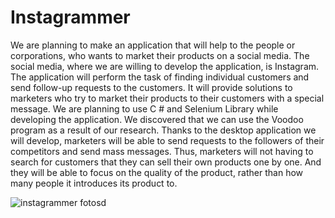 # Instagrammer
We are planning to make an application that will help to the people or corporations, who wants to market their products on a social media. The social media, where we are willing to develop the application, is Instagram.
The application will perform the task of finding individual customers and send follow-up requests to the customers. It will provide solutions to marketers who try to market their products to their customers with a special message.
We are planning to use C # and Selenium Library while developing the application. We discovered that we can use the Voodoo program as a result of our research.
Thanks to the desktop application we will develop, marketers will be able to send requests to the followers of their competitors and send mass messages.
Thus, marketers will not having to search for customers that they can sell their own products one by one. And they will be able to focus on the quality of the product, rather than how many people it introduces its product to.

![instagrammer fotosd](https://user-images.githubusercontent.com/56601259/210137122-7707566e-1274-4ab4-bf96-760d58baa7e6.png)
